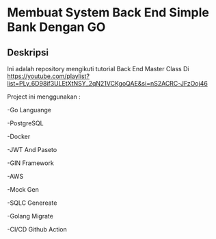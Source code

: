 <!-- @format -->

# Membuat System Back End Simple Bank Dengan GO

## Deskripsi

Ini adalah repository mengikuti tutorial Back End Master Class Di https://youtube.com/playlist?list=PLy_6D98if3ULEtXtNSY_2qN21VCKgoQAE&si=nS2ACRC-JFzOoj46

Project ini menggunakan :

-Go Languange

-PostgreSQL

-Docker

-JWT And Paseto

-GIN Framework

-AWS

-Mock Gen

-SQLC Genereate

-Golang Migrate

-CI/CD Github Action
